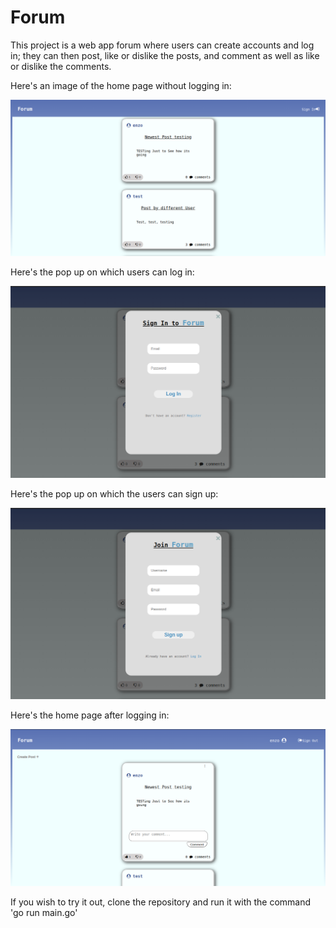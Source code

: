 # Forum

This project is a web app forum where users can create accounts and log in; they can then post, like or dislike the posts, and comment as well as like or dislike the comments.

Here's an image of the home page without logging in:

![Image of home page](images/HomePage.png)

Here's the pop up on which users can log in:

![Image of Sign In Pop Up](images/SignIn-PopUp.png)

Here's the pop up on which the users can sign up:

![Image of Sign Up Pop Up](images/SignUp-PopUp.png)

Here's the home page after logging in:

![Image of home page after log in](images/HomePageAfterLoggedIn.png)

If you wish to try it out, clone the repository and run it with the command 'go run main.go'